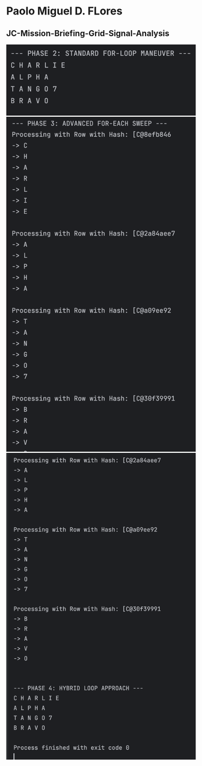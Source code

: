 # Paolo Miguel D. FLores
## JC-Mission-Briefing-Grid-Signal-Analysis

![sc](sc.png)
![sc1](sc1.png)
![sc2](sc2.png)